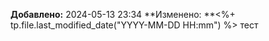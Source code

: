 **Добавлено:** 2024-05-13 23:34
**Изменено: **<%+ tp.file.last_modified_date("YYYY-MM-DD HH:mm") %>
тест 